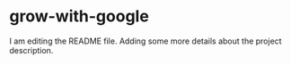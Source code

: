 # grow-with-google
I am editing the README file. Adding some more details about the project description.
